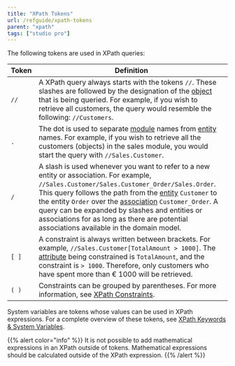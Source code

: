 ```yaml
---
title: "XPath Tokens"
url: /refguide/xpath-tokens
parent: "xpath"
tags: ["studio pro"]
---
```



The following tokens are used in XPath queries:

| Token | Definition |
| --- | --- |
| `//` | A XPath query always starts with the tokens `//`. These slashes are followed by the designation of the [object](entities) that is being queried. For example, if you wish to retrieve all customers, the query would resemble the following: `//Customers`. |
| `.` | The dot is used to separate [module](modules) names from [entity](entities) names. For example, if you wish to retrieve all the customers (objects) in the sales module, you would start the query with `//Sales.Customer`. |
| `/` | A slash is used whenever you want to refer to a new entity or association. For example, `//Sales.Customer/Sales.Customer_Order/Sales.Order`. This query follows the path from the [entity](entities) `Customer` to the entity `Order` over the [association](associations) `Customer_Order`. A query can be expanded by slashes and entities or associations for as long as there are potential associations available in the domain model. |
| `[ ]` | A constraint is always written between brackets. For example, `//Sales.Customer[TotalAmount > 1000]`. The [attribute](attributes) being constrained is `TotalAmount`, and the constraint is `> 1000`. Therefore, only customers who have spent more than € 1000 will be retrieved. |
| `( )` | Constraints can be grouped by parentheses. For more information, see [XPath Constraints](xpath-constraints). |

System variables are tokens whose values can be used in XPath expressions. For a complete overview of these tokens, see [XPath Keywords & System Variables](/refguide/xpath-keywords-and-system-variables).

{{% alert color="info" %}}
It is not possible to add mathematical expressions in an XPath outside of tokens. Mathematical expressions should be calculated outside of the XPath expression.
{{% /alert %}}

